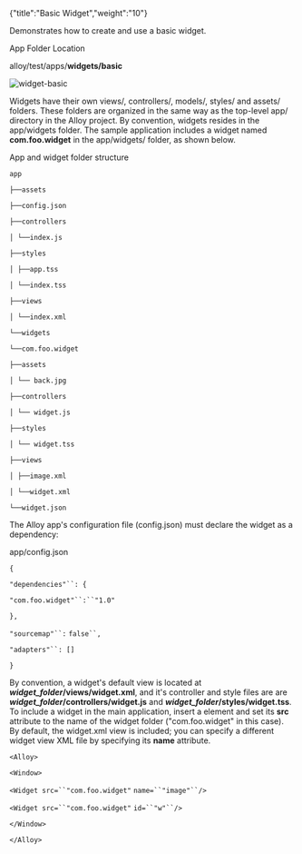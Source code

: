 {"title":"Basic Widget","weight":"10"}

Demonstrates how to create and use a basic widget.

App Folder Location

alloy/test/apps/**widgets/basic**

![widget-basic](/Images/appc/download/attachments/41845783/widget-basic.png)

Widgets have their own views/, controllers/, models/, styles/ and assets/ folders. These folders are organized in the same way as the top-level app/ directory in the Alloy project. By convention, widgets resides in the app/widgets folder. The sample application includes a widget named **com.foo.widget** in the app/widgets/ folder, as shown below.

App and widget folder structure

`app`

`├──assets`

`├──config.json`

`├──controllers`

`│ └──index.js`

`├──styles`

`│ ├──app.tss`

`│ └──index.tss`

`├──views`

`│ └──index.xml`

`└──widgets`

`└──com.foo.widget`

`├──assets`

`│ └── back.jpg`

`├──controllers`

`│ └── widget.js`

`├──styles`

`│ └── widget.tss`

`├──views`

`│ ├──image.xml`

`│ └──widget.xml`

`└──widget.json`

The Alloy app's configuration file (config.json) must declare the widget as a dependency:

app/config.json

`{`

`"dependencies"``: {`

`"com.foo.widget"``:``"1.0"`

`},`

`"sourcemap"``:` `false``,`

`"adapters"``: []`

`}`

By convention, a widget's default view is located at **_widget\_folder_/views/widget.xml**, and it's controller and style files are are **_widget\_folder_/controllers/widget.js** and **_widget\_folder_/styles/widget.tss**. To include a widget in the main application, insert a **<Widget/>** element and set its **src** attribute to the name of the widget folder ("com.foo.widget" in this case). By default, the widget.xml view is included; you can specify a different widget view XML file by specifying its **name** attribute.

`<Alloy>`

`<Window>`

`<Widget src=``"com.foo.widget"` `name=``"image"``/>`

`<Widget src=``"com.foo.widget"` `id=``"w"``/>`

`</Window>`

`</Alloy>`
